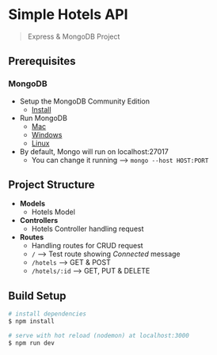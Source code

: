 # Simple Hotels API

> Express & MongoDB Project

## Prerequisites

### MongoDB
- Setup the MongoDB Community Edition
  - [Install](https://docs.mongodb.com/manual/installation/)
- Run MongoDB
  - [Mac](https://docs.mongodb.com/manual/tutorial/install-mongodb-on-os-x/#run-mongodb)
  - [Windows](https://docs.mongodb.com/manual/tutorial/install-mongodb-on-windows/#run-mongodb-community-edition)
  - [Linux](https://docs.mongodb.com/manual/tutorial/install-mongodb-on-ubuntu/#run-mongodb-community-edition)
- By default, Mongo will run on localhost:27017
  - You can change it running --> ```mongo --host HOST:PORT```

## Project Structure
- **Models**
  - Hotels Model
- **Controllers**
  - Hotels Controller handling request
- **Routes**
  - Handling routes for CRUD request
  - `/` --> Test route showing *Connected* message
  - `/hotels` --> GET & POST
  - `/hotels/:id` --> GET, PUT & DELETE

## Build Setup

``` bash
# install dependencies
$ npm install

# serve with hot reload (nodemon) at localhost:3000
$ npm run dev
```
